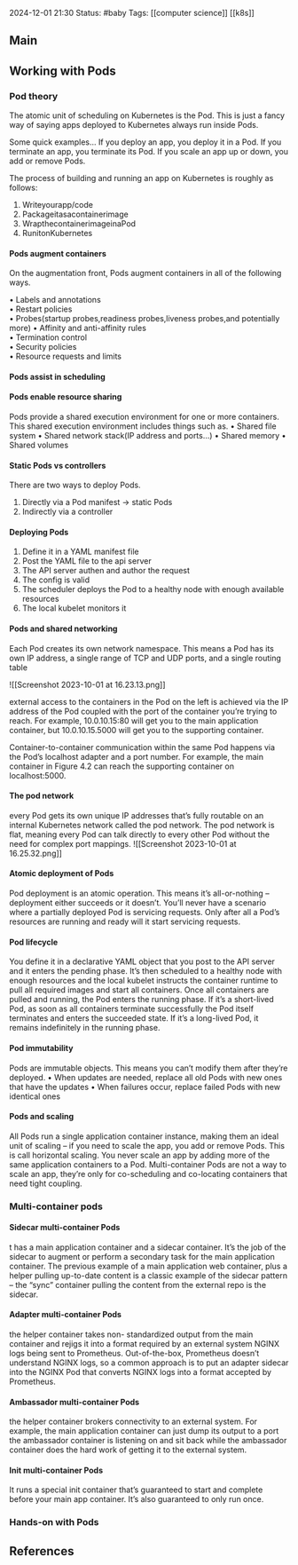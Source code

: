 2024-12-01 21:30
Status: #baby
Tags: [[computer science]] [[k8s]]
## Main
## Working with Pods
### Pod theory 
The atomic unit of scheduling on Kubernetes is the Pod. This is just a fancy way of saying apps deployed to Kubernetes always run inside Pods.

Some quick examples... If you deploy an app, you deploy it in a Pod. If you terminate an app, you terminate its Pod. If you scale an app up or down, you add or remove Pods.

The process of building and running an app on Kubernetes is roughly as follows:

1. Writeyourapp/code  
2. Packageitasacontainerimage  
3. WrapthecontainerimageinaPod 
4. RunitonKubernetes

#### Pods augment containers
On the augmentation front, Pods augment containers in all of the following ways.

• Labels and annotations  
• Restart policies  
• Probes(startup probes,readiness probes,liveness probes,and potentially more) 
• Affinity and anti-affinity rules  
• Termination control  
• Security policies  
• Resource requests and limits

#### Pods assist in scheduling
#### Pods enable resource sharing
Pods provide a shared execution environment for one or more containers. This shared execution environment includes things such as.
• Shared file system
• Shared network stack(IP address and ports...) • Shared memory
• Shared volumes
#### Static Pods vs controllers
There are two ways to deploy Pods.
1. Directly via a Pod manifest -> static Pods
2. Indirectly via a controller
#### Deploying Pods
1. Define it in a YAML manifest file
2. Post the YAML file to the api server
3. The API server authen and author the request
4. The config is valid
5. The scheduler deploys the Pod to a healthy node with enough available resources
6. The local kubelet monitors it
#### Pods and shared networking
Each Pod creates its own network namespace. This means a Pod has its own IP address, a single range of TCP and UDP ports, and a single routing table

![[Screenshot 2023-10-01 at 16.23.13.png]]

external access to the containers in the Pod on the left is achieved via the IP address of the Pod coupled with the port of the container you’re trying to reach. For example, 10.0.10.15:80 will get you to the main application container, but 10.0.10.15.5000 will get you to the supporting container.

Container-to-container communication within the same Pod happens via the Pod’s localhost adapter and a port number. For example, the main container in Figure 4.2 can reach the supporting container on localhost:5000.

#### The pod network
every Pod gets its own unique IP addresses that’s fully routable on an internal Kubernetes network called the pod network. The pod network is flat, meaning every Pod can talk directly to every other Pod without the need for complex port mappings. 
![[Screenshot 2023-10-01 at 16.25.32.png]]

#### Atomic deployment of Pods 
Pod deployment is an atomic operation. This means it’s all-or-nothing – deployment either succeeds or it doesn’t. You’ll never have a scenario where a partially deployed Pod is servicing requests. Only after all a Pod’s resources are running and ready will it start servicing requests.
#### Pod lifecycle
You define it in a declarative YAML object that you post to the API server and it enters the pending phase. It’s then scheduled to a healthy node with enough resources and the local kubelet instructs the container runtime to pull all required images and start all containers. Once all containers are pulled and running, the Pod enters the running phase. If it’s a short-lived Pod, as soon as all containers terminate successfully the Pod itself terminates and enters the succeeded state. If it’s a long-lived Pod, it remains indefinitely in the running phase.

#### Pod immutability
Pods are immutable objects. This means you can’t modify them after they’re deployed.
• When updates are needed, replace all old Pods with new ones that have the updates
• When failures occur, replace failed Pods with new identical ones
#### Pods and scaling
All Pods run a single application container instance, making them an ideal unit of scaling – if you need to scale the app, you add or remove Pods. This is call horizontal scaling.
You never scale an app by adding more of the same application containers to a Pod. Multi-container Pods are not a way to scale an app, they’re only for co-scheduling and co-locating containers that need tight coupling.

### Multi-container pods
#### Sidecar multi-container Pods
t has a main application container and a sidecar container. It’s the job of the sidecar to augment or perform a secondary task for the main application container. The previous example of a main application web container, plus a helper pulling up-to-date content is a classic example of the sidecar pattern – the “sync” container pulling the content from the external repo is the sidecar.
#### Adapter multi-container Pods
the helper container takes non- standardized output from the main container and rejigs it into a format required by an external system
NGINX logs being sent to Prometheus. Out-of-the-box, Prometheus doesn’t understand NGINX logs, so a common approach is to put an adapter sidecar into the NGINX Pod that converts NGINX logs into a format accepted by Prometheus.
#### Ambassador multi-container Pods
the helper container brokers connectivity to an external system. For example, the main application container can just dump its output to a port the ambassador container is listening on and sit back while the ambassador container does the hard work of getting it to the external system.
#### Init multi-container Pods
It runs a special init container that’s guaranteed to start and complete before your main app container. It’s also guaranteed to only run once.
### Hands-on with Pods

## References


